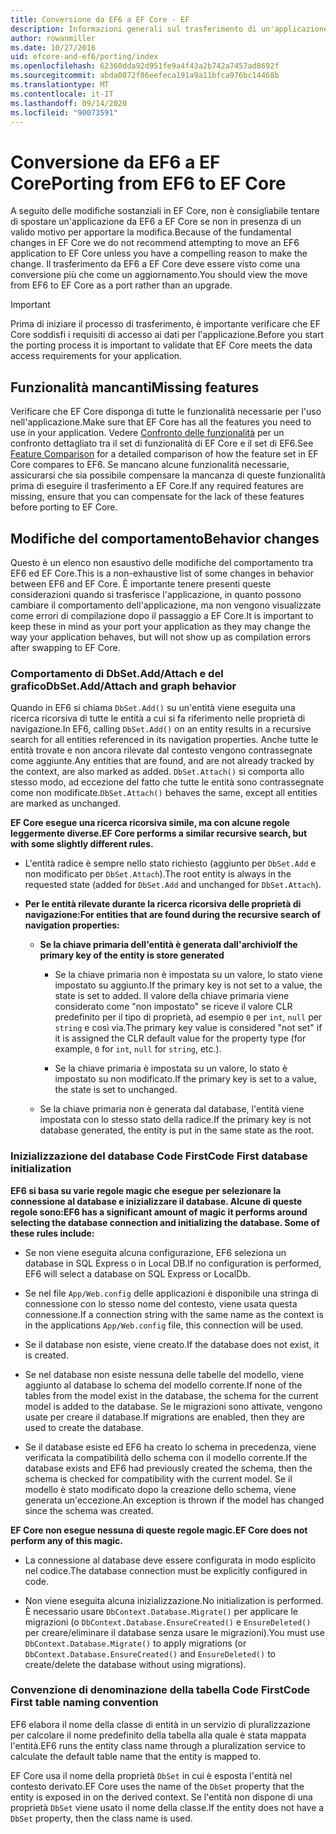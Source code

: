 ```yaml
---
title: Conversione da EF6 a EF Core - EF
description: Informazioni generali sul trasferimento di un'applicazione da Entity Framework 6 a Entity Framework Core
author: rowanmiller
ms.date: 10/27/2016
uid: efcore-and-ef6/porting/index
ms.openlocfilehash: 62360dda92d951fe9a4f43a2b742a7457ad8692f
ms.sourcegitcommit: abda0872f86eefeca191a9a11bfca976bc14468b
ms.translationtype: MT
ms.contentlocale: it-IT
ms.lasthandoff: 09/14/2020
ms.locfileid: "90073591"
---
```

# <a name="porting-from-ef6-to-ef-core"></a><span data-ttu-id="eb199-103">Conversione da EF6 a EF Core</span><span class="sxs-lookup"><span data-stu-id="eb199-103">Porting from EF6 to EF Core</span></span>

<span data-ttu-id="eb199-104">A seguito delle modifiche sostanziali in EF Core, non è consigliabile tentare di spostare un'applicazione da EF6 a EF Core se non in presenza di un valido motivo per apportare la modifica.</span><span class="sxs-lookup"><span data-stu-id="eb199-104">Because of the fundamental changes in EF Core we do not recommend attempting to move an EF6 application to EF Core unless you have a compelling reason to make the change.</span></span>
<span data-ttu-id="eb199-105">Il trasferimento da EF6 a EF Core deve essere visto come una conversione più che come un aggiornamento.</span><span class="sxs-lookup"><span data-stu-id="eb199-105">You should view the move from EF6 to EF Core as a port rather than an upgrade.</span></span>

> [!IMPORTANT]
> <span data-ttu-id="eb199-106">Prima di iniziare il processo di trasferimento, è importante verificare che EF Core soddisfi i requisiti di accesso ai dati per l'applicazione.</span><span class="sxs-lookup"><span data-stu-id="eb199-106">Before you start the porting process it is important to validate that EF Core meets the data access requirements for your application.</span></span>

## <a name="missing-features"></a><span data-ttu-id="eb199-107">Funzionalità mancanti</span><span class="sxs-lookup"><span data-stu-id="eb199-107">Missing features</span></span>

<span data-ttu-id="eb199-108">Verificare che EF Core disponga di tutte le funzionalità necessarie per l'uso nell'applicazione.</span><span class="sxs-lookup"><span data-stu-id="eb199-108">Make sure that EF Core has all the features you need to use in your application.</span></span> <span data-ttu-id="eb199-109">Vedere [Confronto delle funzionalità](xref:efcore-and-ef6/index) per un confronto dettagliato tra il set di funzionalità di EF Core e il set di EF6.</span><span class="sxs-lookup"><span data-stu-id="eb199-109">See [Feature Comparison](xref:efcore-and-ef6/index) for a detailed comparison of how the feature set in EF Core compares to EF6.</span></span> <span data-ttu-id="eb199-110">Se mancano alcune funzionalità necessarie, assicurarsi che sia possibile compensare la mancanza di queste funzionalità prima di eseguire il trasferimento a EF Core.</span><span class="sxs-lookup"><span data-stu-id="eb199-110">If any required features are missing, ensure that you can compensate for the lack of these features before porting to EF Core.</span></span>

## <a name="behavior-changes"></a><span data-ttu-id="eb199-111">Modifiche del comportamento</span><span class="sxs-lookup"><span data-stu-id="eb199-111">Behavior changes</span></span>

<span data-ttu-id="eb199-112">Questo è un elenco non esaustivo delle modifiche del comportamento tra EF6 ed EF Core.</span><span class="sxs-lookup"><span data-stu-id="eb199-112">This is a non-exhaustive list of some changes in behavior between EF6 and EF Core.</span></span> <span data-ttu-id="eb199-113">È importante tenere presenti queste considerazioni quando si trasferisce l'applicazione, in quanto possono cambiare il comportamento dell'applicazione, ma non vengono visualizzate come errori di compilazione dopo il passaggio a EF Core.</span><span class="sxs-lookup"><span data-stu-id="eb199-113">It is important to keep these in mind as your port your application as they may change the way your application behaves, but will not show up as compilation errors after swapping to EF Core.</span></span>

### <a name="dbsetaddattach-and-graph-behavior"></a><span data-ttu-id="eb199-114">Comportamento di DbSet.Add/Attach e del grafico</span><span class="sxs-lookup"><span data-stu-id="eb199-114">DbSet.Add/Attach and graph behavior</span></span>

<span data-ttu-id="eb199-115">Quando in EF6 si chiama `DbSet.Add()` su un'entità viene eseguita una ricerca ricorsiva di tutte le entità a cui si fa riferimento nelle proprietà di navigazione.</span><span class="sxs-lookup"><span data-stu-id="eb199-115">In EF6, calling `DbSet.Add()` on an entity results in a recursive search for all entities referenced in its navigation properties.</span></span> <span data-ttu-id="eb199-116">Anche tutte le entità trovate e non ancora rilevate dal contesto vengono contrassegnate come aggiunte.</span><span class="sxs-lookup"><span data-stu-id="eb199-116">Any entities that are found, and are not already tracked by the context, are also marked as added.</span></span> <span data-ttu-id="eb199-117">`DbSet.Attach()` si comporta allo stesso modo, ad eccezione del fatto che tutte le entità sono contrassegnate come non modificate.</span><span class="sxs-lookup"><span data-stu-id="eb199-117">`DbSet.Attach()` behaves the same, except all entities are marked as unchanged.</span></span>

<span data-ttu-id="eb199-118">**EF Core esegue una ricerca ricorsiva simile, ma con alcune regole leggermente diverse.**</span><span class="sxs-lookup"><span data-stu-id="eb199-118">**EF Core performs a similar recursive search, but with some slightly different rules.**</span></span>

*  <span data-ttu-id="eb199-119">L'entità radice è sempre nello stato richiesto (aggiunto per `DbSet.Add` e non modificato per `DbSet.Attach`).</span><span class="sxs-lookup"><span data-stu-id="eb199-119">The root entity is always in the requested state (added for `DbSet.Add` and unchanged for `DbSet.Attach`).</span></span>

*  <span data-ttu-id="eb199-120">**Per le entità rilevate durante la ricerca ricorsiva delle proprietà di navigazione:**</span><span class="sxs-lookup"><span data-stu-id="eb199-120">**For entities that are found during the recursive search of navigation properties:**</span></span>

    *  <span data-ttu-id="eb199-121">**Se la chiave primaria dell'entità è generata dall'archivio**</span><span class="sxs-lookup"><span data-stu-id="eb199-121">**If the primary key of the entity is store generated**</span></span>

        * <span data-ttu-id="eb199-122">Se la chiave primaria non è impostata su un valore, lo stato viene impostato su aggiunto.</span><span class="sxs-lookup"><span data-stu-id="eb199-122">If the primary key is not set to a value, the state is set to added.</span></span> <span data-ttu-id="eb199-123">Il valore della chiave primaria viene considerato come "non impostato" se riceve il valore CLR predefinito per il tipo di proprietà, ad esempio `0` per `int`, `null` per `string` e così via.</span><span class="sxs-lookup"><span data-stu-id="eb199-123">The primary key value is considered "not set" if it is assigned the CLR default value for the property type (for example, `0` for `int`, `null` for `string`, etc.).</span></span>

        * <span data-ttu-id="eb199-124">Se la chiave primaria è impostata su un valore, lo stato è impostato su non modificato.</span><span class="sxs-lookup"><span data-stu-id="eb199-124">If the primary key is set to a value, the state is set to unchanged.</span></span>

    *  <span data-ttu-id="eb199-125">Se la chiave primaria non è generata dal database, l'entità viene impostata con lo stesso stato della radice.</span><span class="sxs-lookup"><span data-stu-id="eb199-125">If the primary key is not database generated, the entity is put in the same state as the root.</span></span>

### <a name="code-first-database-initialization"></a><span data-ttu-id="eb199-126">Inizializzazione del database Code First</span><span class="sxs-lookup"><span data-stu-id="eb199-126">Code First database initialization</span></span>

<span data-ttu-id="eb199-127">**EF6 si basa su varie regole magic che esegue per selezionare la connessione al database e inizializzare il database. Alcune di queste regole sono:**</span><span class="sxs-lookup"><span data-stu-id="eb199-127">**EF6 has a significant amount of magic it performs around selecting the database connection and initializing the database. Some of these rules include:**</span></span>

* <span data-ttu-id="eb199-128">Se non viene eseguita alcuna configurazione, EF6 seleziona un database in SQL Express o in Local DB.</span><span class="sxs-lookup"><span data-stu-id="eb199-128">If no configuration is performed, EF6 will select a database on SQL Express or LocalDb.</span></span>

* <span data-ttu-id="eb199-129">Se nel file `App/Web.config` delle applicazioni è disponibile una stringa di connessione con lo stesso nome del contesto, viene usata questa connessione.</span><span class="sxs-lookup"><span data-stu-id="eb199-129">If a connection string with the same name as the context is in the applications `App/Web.config` file, this connection will be used.</span></span>

* <span data-ttu-id="eb199-130">Se il database non esiste, viene creato.</span><span class="sxs-lookup"><span data-stu-id="eb199-130">If the database does not exist, it is created.</span></span>

* <span data-ttu-id="eb199-131">Se nel database non esiste nessuna delle tabelle del modello, viene aggiunto al database lo schema del modello corrente.</span><span class="sxs-lookup"><span data-stu-id="eb199-131">If none of the tables from the model exist in the database, the schema for the current model is added to the database.</span></span> <span data-ttu-id="eb199-132">Se le migrazioni sono attivate, vengono usate per creare il database.</span><span class="sxs-lookup"><span data-stu-id="eb199-132">If migrations are enabled, then they are used to create the database.</span></span>

* <span data-ttu-id="eb199-133">Se il database esiste ed EF6 ha creato lo schema in precedenza, viene verificata la compatibilità dello schema con il modello corrente.</span><span class="sxs-lookup"><span data-stu-id="eb199-133">If the database exists and EF6 had previously created the schema, then the schema is checked for compatibility with the current model.</span></span> <span data-ttu-id="eb199-134">Se il modello è stato modificato dopo la creazione dello schema, viene generata un'eccezione.</span><span class="sxs-lookup"><span data-stu-id="eb199-134">An exception is thrown if the model has changed since the schema was created.</span></span>

<span data-ttu-id="eb199-135">**EF Core non esegue nessuna di queste regole magic.**</span><span class="sxs-lookup"><span data-stu-id="eb199-135">**EF Core does not perform any of this magic.**</span></span>

* <span data-ttu-id="eb199-136">La connessione al database deve essere configurata in modo esplicito nel codice.</span><span class="sxs-lookup"><span data-stu-id="eb199-136">The database connection must be explicitly configured in code.</span></span>

* <span data-ttu-id="eb199-137">Non viene eseguita alcuna inizializzazione.</span><span class="sxs-lookup"><span data-stu-id="eb199-137">No initialization is performed.</span></span> <span data-ttu-id="eb199-138">È necessario usare `DbContext.Database.Migrate()` per applicare le migrazioni (o `DbContext.Database.EnsureCreated()` e `EnsureDeleted()` per creare/eliminare il database senza usare le migrazioni).</span><span class="sxs-lookup"><span data-stu-id="eb199-138">You must use `DbContext.Database.Migrate()` to apply migrations (or `DbContext.Database.EnsureCreated()` and `EnsureDeleted()` to create/delete the database without using migrations).</span></span>

### <a name="code-first-table-naming-convention"></a><span data-ttu-id="eb199-139">Convenzione di denominazione della tabella Code First</span><span class="sxs-lookup"><span data-stu-id="eb199-139">Code First table naming convention</span></span>

<span data-ttu-id="eb199-140">EF6 elabora il nome della classe di entità in un servizio di pluralizzazione per calcolare il nome predefinito della tabella alla quale è stata mappata l'entità.</span><span class="sxs-lookup"><span data-stu-id="eb199-140">EF6 runs the entity class name through a pluralization service to calculate the default table name that the entity is mapped to.</span></span>

<span data-ttu-id="eb199-141">EF Core usa il nome della proprietà `DbSet` in cui è esposta l'entità nel contesto derivato.</span><span class="sxs-lookup"><span data-stu-id="eb199-141">EF Core uses the name of the `DbSet` property that the entity is exposed in on the derived context.</span></span> <span data-ttu-id="eb199-142">Se l'entità non dispone di una proprietà `DbSet` viene usato il nome della classe.</span><span class="sxs-lookup"><span data-stu-id="eb199-142">If the entity does not have a `DbSet` property, then the class name is used.</span></span>
